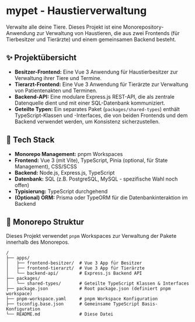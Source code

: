 # mypet - Haustierverwaltung

Verwalte alle deine Tiere. Dieses Projekt ist eine Monorepository-Anwendung zur Verwaltung von Haustieren, die aus zwei Frontends (für Tierbesitzer und Tierärzte) und einem gemeinsamen Backend besteht.

## ✨ Projektübersicht

* **Besitzer-Frontend:** Eine Vue 3 Anwendung für Haustierbesitzer zur Verwaltung ihrer Tiere und Termine.
* **Tierarzt-Frontend:** Eine Vue 3 Anwendung für Tierärzte zur Verwaltung von Patientenakten und Terminen.
* **Backend-API:** Eine modulare Express.js REST-API, die als zentrale Datenquelle dient und mit einer SQL-Datenbank kommuniziert.
* **Geteilte Typen:** Ein separates Paket (`packages/shared-types`) enthält TypeScript-Klassen und -Interfaces, die von beiden Frontends und dem Backend verwendet werden, um Konsistenz sicherzustellen.

## 🚀 Tech Stack

* **Monorepo Management:** pnpm Workspaces
* **Frontend:** Vue 3 (mit Vite), TypeScript, Pinia (optional, für State Management), CSS/SCSS
* **Backend:** Node.js, Express.js, TypeScript
* **Datenbank:** SQL (z.B. PostgreSQL, MySQL - spezifische Wahl noch offen)
* **Typisierung:** TypeScript durchgehend
* **(Optional) ORM:** Prisma oder TypeORM für die Datenbankinteraktion im Backend

## 📂 Monorepo Struktur

Dieses Projekt verwendet `pnpm` Workspaces zur Verwaltung der Pakete innerhalb des Monorepos.

```plaintext
/
├── apps/
│   ├── frontend-besitzer/  # Vue 3 App für Besitzer
│   ├── frontend-tierarzt/  # Vue 3 App für Tierärzte
│   └── backend-api/        # Express.js Backend API
├── packages/
│   └── shared-types/       # Geteilte TypeScript Klassen & Interfaces
├── package.json            # Root package.json (definiert pnpm workspace)
├── pnpm-workspace.yaml     # pnpm Workspace Konfiguration
├── tsconfig.base.json      # Gemeinsame TypeScript Basis-Konfiguration
└── README.md               # Diese Datei

